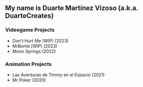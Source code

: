 ## My name is Duarte Martínez Vizoso (a.k.a. DuarteCreates)

### Videogame Projects
 - Don't Hurt Me [WIP] (2023)
 - MrBomb [WIP] (2023)
 - Moon Springs (2022)

### Animation Projects
 - Las Aventuras de Timmy en el Espacio (2021)
 - Mr Poker (2020)
